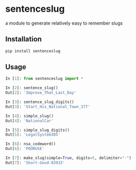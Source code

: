 # sentenceslug
a module to generate relatively easy to remember slugs

## Installation
```bash
pip install sentenceslug

```
## Usage

```python
In [1]: from sentenceslug import *

In [2]: sentence_slug()
Out[2]: 'Improve_That_Last_Day'

In [3]: sentence_slug_digits()
Out[3]: 'Start_His_National_Town_377'

In [4]: simple_slug()
Out[4]: 'NationalCar'

In [5]: simple_slug_digits()
Out[5]: 'LegalSystem305'

In [6]: nsa_codeword()
Out[6]: 'POORUSE'

In [7]: make_slug(simple=True, digits=5, delimiter="-")
Out[7]: 'Short-Good-83933'

```